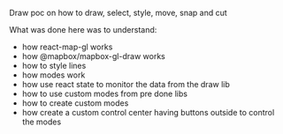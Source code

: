 Draw poc on how to draw, select, style, move, snap and cut

What was done here was to understand:

- how react-map-gl works
- how @mapbox/mapbox-gl-draw works
- how to style lines
- how modes work
- how use react state to monitor the data from the draw lib
- how to use custom modes from pre done libs
- how to create custom modes
- how create a custom control center having buttons outside to control the modes